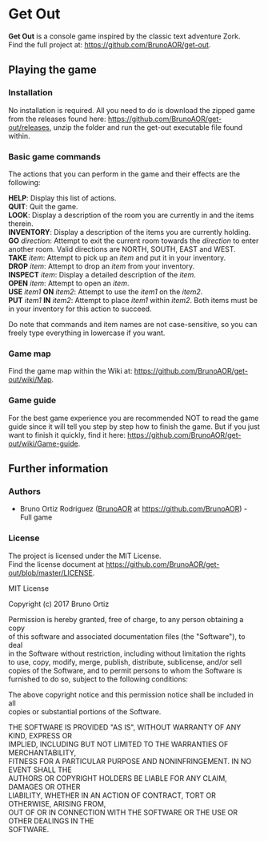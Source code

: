 # Get Out
__Get Out__ is a console game inspired by the classic text adventure Zork.  
Find the full project at: https://github.com/BrunoAOR/get-out.


## Playing the game

### Installation
No installation is required. All you need to do is download the zipped game from the releases found here: https://github.com/BrunoAOR/get-out/releases, unzip the folder and run the get-out executable file found within.

### Basic game commands
The actions that you can perform in the game and their effects are the following: 

__HELP__: Display this list of actions.  
__QUIT__: Quit the game.  
__LOOK__: Display a description of the room you are currently in and the items therein.  
__INVENTORY__: Display a description of the items you are currently holding.  
__GO__ _direction_: Attempt to exit the current room towards the _direction_ to enter another room. Valid directions are NORTH, SOUTH, EAST and WEST.  
__TAKE__ _item_: Attempt to pick up an _item_ and put it in your inventory.  
__DROP__ _item_: Attempt to drop an _item_ from your inventory.  
__INSPECT__ _item_: Display a detailed description of the _item_.  
__OPEN__ _item_: Attempt to open an _item_.  
__USE__ _item1_ __ON__ _item2_: Attempt to use the _item1_ on the _item2_.  
__PUT__ _item1_ __IN__ _item2_: Attempt to place _item1_ within _item2_. Both items must be in your inventory for this action to succeed.  

Do note that commands and item names are not case-sensitive, so you can freely type everything in lowercase if you want.  

### Game map
Find the game map within the Wiki at: https://github.com/BrunoAOR/get-out/wiki/Map.

### Game guide
For the best game experience you are recommended NOT to read the game guide since it will tell you step by step how to finish the game. 
But if you just want to finish it quickly, find it here: https://github.com/BrunoAOR/get-out/wiki/Game-guide.


## Further information

### Authors
* Bruno Ortiz Rodriguez ([BrunoAOR](https://github.com/BrunoAOR) at https://github.com/BrunoAOR) - Full game

### License
The project is licensed under the MIT License.  
Find the license document at https://github.com/BrunoAOR/get-out/blob/master/LICENSE.

MIT License

Copyright (c) 2017 Bruno Ortiz

Permission is hereby granted, free of charge, to any person obtaining a copy  
of this software and associated documentation files (the "Software"), to deal  
in the Software without restriction, including without limitation the rights  
to use, copy, modify, merge, publish, distribute, sublicense, and/or sell  
copies of the Software, and to permit persons to whom the Software is  
furnished to do so, subject to the following conditions:  

The above copyright notice and this permission notice shall be included in all  
copies or substantial portions of the Software.

THE SOFTWARE IS PROVIDED "AS IS", WITHOUT WARRANTY OF ANY KIND, EXPRESS OR  
IMPLIED, INCLUDING BUT NOT LIMITED TO THE WARRANTIES OF MERCHANTABILITY,  
FITNESS FOR A PARTICULAR PURPOSE AND NONINFRINGEMENT. IN NO EVENT SHALL THE  
AUTHORS OR COPYRIGHT HOLDERS BE LIABLE FOR ANY CLAIM, DAMAGES OR OTHER  
LIABILITY, WHETHER IN AN ACTION OF CONTRACT, TORT OR OTHERWISE, ARISING FROM,  
OUT OF OR IN CONNECTION WITH THE SOFTWARE OR THE USE OR OTHER DEALINGS IN THE  
SOFTWARE.
